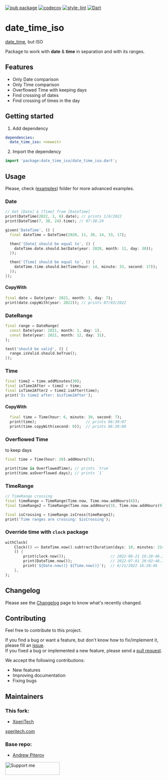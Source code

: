 [![pub package](https://img.shields.io/pub/v/date_time_iso.svg?label=date_time_iso&color=blue)](https://pub.dev/packages/date_time_iso)
[![codecov](https://codecov.io/gh/XperiTech/date_time_iso/branch/dev/graph/badge.svg?token=36Q2MEZIWM)](https://codecov.io/gh/XperiTech/date_time_iso)
[![style: lint](https://img.shields.io/badge/style-lint-4BC0F5.svg)](https://pub.dev/packages/lint)
[![Dart](https://github.com/XperiTech/date_time_iso/actions/workflows/dart.yaml/badge.svg)](https://github.com/XperiTech/date_time_iso/actions/workflows/dart.yaml)

# date_time_iso

[date_time](https://github.com/AndrewPiterov/date_time), but ISO

Package to work with **date** & **time** in separation and with its ranges.

## Features

* Only Date comparison
* Only Time comparison
* Overflowed Time with keeping days
* Find crossing of dates
* Find crossing of times in the day

## Getting started

1. Add dependency

```yml
dependencies:
  date_time_iso: <newest>
```

2. Import the dependency

```dart
import 'package:date_time_iso/date_time_iso.dart';
```

## Usage

Please, check ([examples](./example/dates.dart)) folder for more advanced examples.

### Date

```dart
// Get [Date] & [Time] from [DateTime]
print(DateTime(2022, 1, 6).date); // prints 1/6/2022
print(DateTime(7, 38, 24).time); // 07:38:24
```

```dart
given('DateTime', () {
  final dateTime = DateTime(2020, 11, 30, 14, 33, 17);

  then('[Date] should be equal to', () {
    dateTime.date.should.be(Date(year: 2020, month: 11, day: 30));
  });

  then('[Time] should be equal to', () {
    dateTime.time.should.be(Time(hour: 14, minute: 33, second: 17));
  });
});
```

#### CopyWith

```dart
final date = Date(year: 2021, month: 3, day: 7);
print(date.copyWith(year: 2022)); // prints 07/03/2022
```

### DateRange

```dart
final range = DateRange(
  const Date(year: 2021, month: 1, day: 1),
  const Date(year: 2021, month: 12, day: 31),
);

test('should be valid', () {
  range.isValid.should.beTrue();
});
```

### Time

```dart
final time2 = time.addMinutes(30);
final isTime2After = time2 > time;
final isTime2After2 = time2.isAfter(time);
print('Is time2 after: $isTime2After');
```

#### CopyWith

```dart
  final time = Time(hour: 6, minute: 30, second: 7);
  print(time);                      // prints 06:30:07
  print(time.copyWith(second: 0));  // prints 06:30:00
```

### Overflowed Time

to keep days

```dart
final time = Time(hour: 20).addHours(5);

print(time is OverflowedTime); // prints `true`
print(time.asOverflowed.days); // prints `1`

```

### TimeRange

```dart
// TimeRange crossing
final timeRange = TimeRange(Time.now, Time.now.addHours(6));
final timeRange2 = TimeRange(Time.now.addHours(3), Time.now.addHours(9));

final isCrossing = timeRange.isCross(timeRange2);
print('Time ranges are crossing: $isCrossing');
```

### Override time with `clock` package

```dart
withClock(
    Clock(() => DateTime.now().subtract(Duration(days: 10, minutes: 214))),
    () {
        print(clock.now());                    // 2022-06-21 16:28:46.366887
        print(DateTime.now());                 // 2022-07-01 20:02:46.367579    
        print('${Date.now()} ${Time.now()}');  // 6/21/2022 16:28:46                  
    },
);
```

## Changelog

Please see the [Changelog](CHANGELOG.md) page to know what's recently changed.

## Contributing

Feel free to contribute to this project.

If you find a bug or want a feature, but don't know how to fix/implement it, please fill an [issue](https://github.com/AndrewPiterov/date_time/issues/new).\
If you fixed a bug or implemented a new feature, please send a [pull request](https://github.com/AndrewPiterov/date_time/pulls).

We accept the following contributions:

* New features
* Improving documentation
* Fixing bugs

## Maintainers

### This fork:
* [XperiTech](mailto:karol@xperitech.com?subject=[GitHub]%20Source%20Dart%20date_time_iso)

[xperitech.com](https://www.xperitech.com)

### Base repo:
* [Andrew Piterov](mailto:contact@andrewpiterov.com?subject=[GitHub]%20Source%20Dart%20date_time)

<a href="https://www.buymeacoffee.com/devcraft.ninja" target="_blank"><img src="https://cdn.buymeacoffee.com/buttons/default-orange.png" alt="Support me" height="41" width="174"></a>
